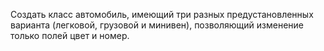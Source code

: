 Создать класс автомобиль, имеющий три разных предустановленных варианта (легковой, грузовой и минивен), позволяющий изменение только полей цвет и номер.
